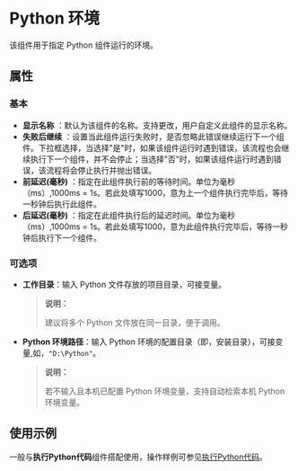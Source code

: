 # Python 环境

该组件用于指定 Python 组件运行的环境。

## 属性

### 基本

- **显示名称** ：默认为该组件的名称。支持更改，用户自定义此组件的显示名称。
- **失败后继续** ：设置当此组件运行失败时，是否忽略此错误继续运行下一个组件。下拉框选择，当选择"是"时，如果该组件运行时遇到错误，该流程也会继续执行下一个组件，并不会停止；当选择"否"时，如果该组件运行时遇到错误，该流程将会停止执行并抛出错误。
- **前延迟(毫秒)** ：指定在此组件执行前的等待时间。单位为毫秒（ms）,1000ms = 1s。若此处填写1000，意为上一个组件执行完毕后，等待一秒钟后执行此组件。
- **后延迟(毫秒)** ：指定在此组件执行后的延迟时间。单位为毫秒（ms）,1000ms = 1s。若此处填写1000，意为此组件执行完毕后，等待一秒钟后执行下一个组件。

### 可选项

- **工作目录**：输入 Python 文件存放的项目目录，可接变量。
  
  >**说明：**
  >
  > 建议将多个 Python 文件放在同一目录，便于调用。

- **Python 环境路径**：输入 Python 环境的配置目录（即，安装目录），可接变量,如，`"D:\Python"`。

  > **说明：**
  > 
  > 若不输入且本机已配置 Python 环境变量，支持自动检索本机 Python 环境变量。

## 使用示例

  一般与**执行Python代码**组件搭配使用，操作样例可参见[执行Python代码](activity/../PythonExcuteFile.md)。
